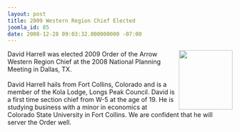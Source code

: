 ```yaml
---
layout: post
title: 2009 Western Region Chief Elected
joomla_id: 85
date: 2008-12-28 09:03:32.000000000 -07:00
---
```

<img src=images/DaveHarrell.jpg width=120 height=133 align=right style=padding-left:5px>
David Harrell was elected 2009 Order of the Arrow Western Region Chief at the 2008 National Planning Meeting in Dallas, TX.
<br/><br/>
David Harrell hails from Fort Collins, Colorado and is a member of the Kola Lodge, Longs Peak Council. David is a first time section chief from W-5 at the age of 19. He is studying business with a minor in economics at Colorado State University in Fort Collins. We are confident that he will server the Order well.
